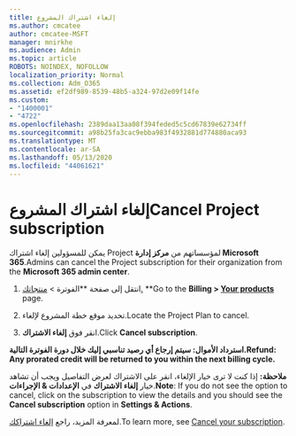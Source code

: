 ```yaml
---
title: إلغاء اشتراك المشروع
ms.author: cmcatee
author: cmcatee-MSFT
manager: mnirkhe
ms.audience: Admin
ms.topic: article
ROBOTS: NOINDEX, NOFOLLOW
localization_priority: Normal
ms.collection: Adm_O365
ms.assetid: ef2df989-8539-48b5-a324-97d2e09f14fe
ms.custom:
- "1400001"
- "4722"
ms.openlocfilehash: 2389daa13aa08f394feded5c5cd67839e62734ff
ms.sourcegitcommit: a98b25fa3cac9ebba983f4932881d774880aca93
ms.translationtype: MT
ms.contentlocale: ar-SA
ms.lasthandoff: 05/13/2020
ms.locfileid: "44061621"
---
```

# <a name="cancel-project-subscription"></a><span data-ttu-id="9a2b1-102">إلغاء اشتراك المشروع</span><span class="sxs-lookup"><span data-stu-id="9a2b1-102">Cancel Project subscription</span></span>

<span data-ttu-id="9a2b1-103">يمكن للمسؤولين إلغاء اشتراك Project لمؤسساتهم من **مركز إدارة Microsoft 365**.</span><span class="sxs-lookup"><span data-stu-id="9a2b1-103">Admins can cancel the Project subscription for their organization from the **Microsoft 365 admin center**.</span></span>

1. <span data-ttu-id="9a2b1-104">انتقل إلى صفحة \*\*الفوترة > [منتجاتك.](https://go.microsoft.com/fwlink/p/?linkid=842054) \*\*</span><span class="sxs-lookup"><span data-stu-id="9a2b1-104">Go to the **Billing > [Your products](https://go.microsoft.com/fwlink/p/?linkid=842054)** page.</span></span>

2. <span data-ttu-id="9a2b1-105">تحديد موقع خطة المشروع لإلغاء.</span><span class="sxs-lookup"><span data-stu-id="9a2b1-105">Locate the Project Plan to cancel.</span></span>

3. <span data-ttu-id="9a2b1-106">انقر فوق **إلغاء الاشتراك**.</span><span class="sxs-lookup"><span data-stu-id="9a2b1-106">Click **Cancel subscription**.</span></span>

<span data-ttu-id="9a2b1-107">**استرداد الأموال: سيتم إرجاع أي رصيد تناسبي إليك خلال دورة الفوترة التالية.**</span><span class="sxs-lookup"><span data-stu-id="9a2b1-107">**Refund: Any prorated credit will be returned to you within the next billing cycle.**</span></span>

<span data-ttu-id="9a2b1-108">**ملاحظة:** إذا كنت لا ترى خيار الإلغاء، انقر على الاشتراك لعرض التفاصيل ويجب أن تشاهد خيار **إلغاء الاشتراك** في **الإعدادات & الإجراءات**.</span><span class="sxs-lookup"><span data-stu-id="9a2b1-108">**Note**: If you do not see the option to cancel, click on the subscription to view the details and you should see the **Cancel subscription** option in **Settings & Actions**.</span></span>

<span data-ttu-id="9a2b1-109">لمعرفة المزيد، راجع [إلغاء اشتراكك](https://docs.microsoft.com/microsoft-365/commerce/subscriptions/cancel-your-subscription).</span><span class="sxs-lookup"><span data-stu-id="9a2b1-109">To learn more, see [Cancel your subscription](https://docs.microsoft.com/microsoft-365/commerce/subscriptions/cancel-your-subscription).</span></span>
